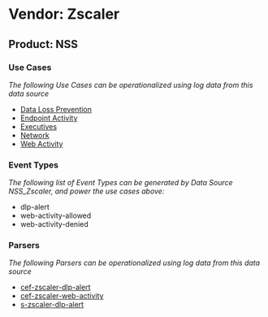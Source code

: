 Vendor: Zscaler
===============
Product: NSS
------------

### Use Cases

_The following Use Cases can be operationalized using log data from this data source_

* [Data Loss Prevention](../UseCases/usecase_data_loss_prevention.md)
* [Endpoint Activity](../UseCases/usecase_endpoint_activity.md)
* [Executives](../UseCases/usecase_executives.md)
* [Network](../UseCases/usecase_network.md)
* [Web Activity](../UseCases/usecase_web_activity.md)


### Event Types

_The following list of Event Types can be generated by Data Source NSS_Zscaler, and power the use cases above:_

- dlp-alert
- web-activity-allowed
- web-activity-denied


### Parsers

_The following Parsers can be operationalized using log data from this data source_

* [cef-zscaler-dlp-alert](../Parsers/parserContent_cef-zscaler-dlp-alert.md)
* [cef-zscaler-web-activity](../Parsers/parserContent_cef-zscaler-web-activity.md)
* [s-zscaler-dlp-alert](../Parsers/parserContent_s-zscaler-dlp-alert.md)
